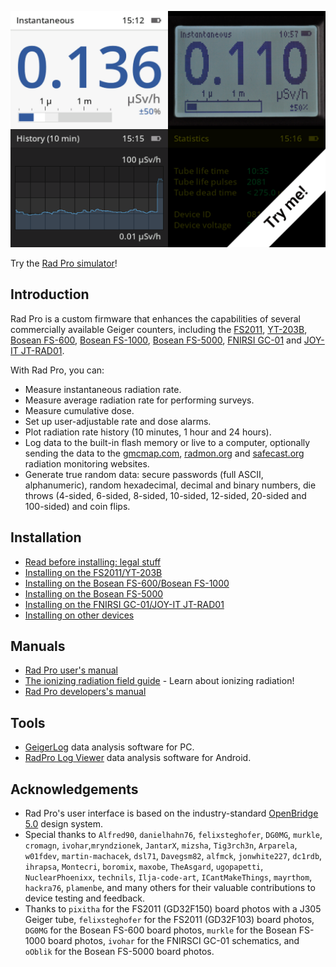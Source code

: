 [![Rad Pro Simulator - Try me!](docs/img/radpro-title-tryme.png)](https://gissio.github.io/radpro-simulator/)

Try the [Rad Pro simulator](https://gissio.github.io/radpro-simulator/)!

## Introduction

Rad Pro is a custom firmware that enhances the capabilities of several commercially available Geiger counters, including the [FS2011](docs/devices/FS2011/install.md), [YT-203B](docs/devices/FS2011/install.md), [Bosean FS-600](docs/devices/Bosean%20FS-600,%20FS-1000/install.md), [Bosean FS-1000](docs/devices/Bosean%20FS-600,%20FS-1000/install.md), [Bosean FS-5000](docs/devices/Bosean%20FS-5000/install.md), [FNIRSI GC-01](docs/devices/FNIRSI%20GC-01/install.md) and [JOY-IT JT-RAD01](https://joy-it.net/en/products/JT-RAD01).

With Rad Pro, you can:

* Measure instantaneous radiation rate.
* Measure average radiation rate for performing surveys.
* Measure cumulative dose.
* Set up user-adjustable rate and dose alarms.
* Plot radiation rate history (10 minutes, 1 hour and 24 hours).
* Log data to the built-in flash memory or live to a computer, optionally sending the data to the [gmcmap.com](https://gmcmap.com), [radmon.org](https://radmon.org) and [safecast.org](https://map.safecast.org) radiation monitoring websites.
* Generate true random data: secure passwords (full ASCII, alphanumeric), random hexadecimal, decimal and binary numbers, die throws (4-sided, 6-sided, 8-sided, 10-sided, 12-sided, 20-sided and 100-sided) and coin flips.

## Installation

* [Read before installing: legal stuff](docs/legal.md)
* [Installing on the FS2011/YT-203B](docs/devices/FS2011/install.md)
* [Installing on the Bosean FS-600/Bosean FS-1000](docs/devices/Bosean%20FS-600,%20FS-1000/install.md)
* [Installing on the Bosean FS-5000](docs/devices/Bosean%20FS-5000/install.md)
* [Installing on the FNIRSI GC-01/JOY-IT JT-RAD01](docs/devices/FNIRSI%20GC-01/install.md)
* [Installing on other devices](docs/install-other.md)

## Manuals

* [Rad Pro user's manual](docs/manual.md)
* [The ionizing radiation field guide](docs/field-guide/field-guide.md) - Learn about ionizing radiation!
* [Rad Pro developers's manual](docs/developers.md)

## Tools

* [GeigerLog](https://sourceforge.net/projects/geigerlog/) data analysis software for PC.
* [RadPro Log Viewer](https://github.com/mayrthom/RadPro-LogViewer) data analysis software for Android.

## Acknowledgements

* Rad Pro's user interface is based on the industry-standard [OpenBridge 5.0](https://www.openbridge.no/) design system.
* Special thanks to `Alfred90`, `danielhahn76`, `felixsteghofer`, `DG0MG`, `murkle`, `cromagn`, `ivohar`,`mryndzionek`, `JantarX`,  `mizsha`, `Tig3rch3n`, `Arparela`, `w01fdev`, `martin-machacek`, `dsl71`, `Davegsm82`, `alfmck`, `jonwhite227`, `dc1rdb`, `ihrapsa`, `Montecri`, `boromix`, `maxobe`, `TheAsgard`, `ugopapetti`, `NuclearPhoenixx`, `technils`, `Ilja-code-art`, `ICantMakeThings`, `mayrthom`, `hackra76`, `plamenbe`, and many others for their valuable contributions to device testing and feedback.
* Thanks to `pixitha` for the FS2011 (GD32F150) board photos with a J305 Geiger tube, `felixsteghofer` for the FS2011 (GD32F103) board photos, `DG0MG` for the Bosean FS-600 board photos, `murkle` for the Bosean FS-1000 board photos, `ivohar` for the FNIRSCI GC-01 schematics, and `oOblik` for the Bosean FS-5000 board photos.
